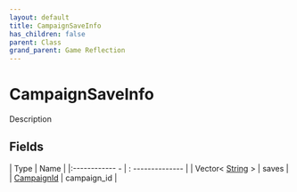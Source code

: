 ```yaml
---
layout: default
title: CampaignSaveInfo
has_children: false
parent: Class
grand_parent: Game Reflection
---
```

# CampaignSaveInfo
Description 

## Fields
| Type | Name |
|:------------ - | : -------------- |
| Vector< [String](game-reflection/components/string.md) > | saves |
| [CampaignId](game-reflection/classes/campaign_id.md) | campaign_id |
